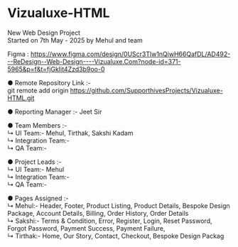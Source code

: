 # Vizualuxe-HTML
New Web Design Project <br>
Started on 7th May - 2025 by Mehul and team<br>

Figma : https://www.figma.com/design/0UScr3Tlw1nQjwH66QafDL/AD492---ReDesign--Web-Design----Vizualuxe.Com?node-id=371-5965&p=f&t=fjGkIit4Zzd3b9oo-0<br>

● Remote Repository Link :- <br>
git remote add origin https://github.com/SupporthivesProjects/Vizualuxe-HTML.git<br>


● Reporting Manager :- Jeet Sir<br>


● Team Members :- <br>
↳ UI Team:- Mehul, Tirthak, Sakshi Kadam<br>
↳ Integration Team:- <br>
↳ QA Team:- <br>


● Project Leads :-<br>
↳ UI Team:- Mehul<br>
↳ Integration Team:- <br>
↳ QA Team:- <br>


● Pages Assigned :-<br>
↳ Mehul:- Header, Footer, Product Listing, Product Details, Bespoke Design Package, Account Details, Billing, Order History, Order Details<br>
↳ Sakshi:- Terms & Condition, Error, Register, Login, Reset Password, Forgot Password, Payment Success, Payment Failure,<br>
↳ Tirthak:- Home, Our Story, Contact, Checkout, Bespoke Design Packag
